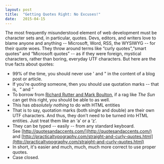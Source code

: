 ```yaml
---
layout: post
title:  "Getting Quotes Right: No Excuses!"
date:   2015-04-15
---
```


The most frequently misunderstood element of web development must be character sets and, in particular, quotes. Devs, editors, and writers love to blame anyone and anything -- Microsoft, Word, RSS, the WYSIWYG -- for their quote woes. They throw around terms like “curly quotes”,“smart quotes” and “Microsoft quotes” -- as if they were foreign, mystical characters, rather than boring, everyday UTF characters. But here are the true facts about quotes:

- 99% of the time, you should never use ' and " in the content of a blog post or article.
- If you're *quoting* someone, then you should use quotation marks -- that is,  “ and ”
- To borrow from [Richard Rutter and Mark Boulton](http://webtypography.net/sxsw2007/), if a rag like *The Sun* can get this right, you should be able to as well.
- This has *absolutely nothing* to do with HTML entities
- That is to say, quotation marks (both single and double) are their own UTF characters. And thus, they don't need to be turned into HTML entities. Just treat them like an ‘a’ or a ‘z’.
- They can be typed -- easily -- from any standard keyboard. See [http://quotesandaccents.com/](http://quotesandaccents.com/) and [http://practicaltypography.com/straight-and-curly-quotes.html](http://practicaltypography.com/straight-and-curly-quotes.html)
- In short, it's easier and much, much, much more correct to use proper quotes.
- Case closed.